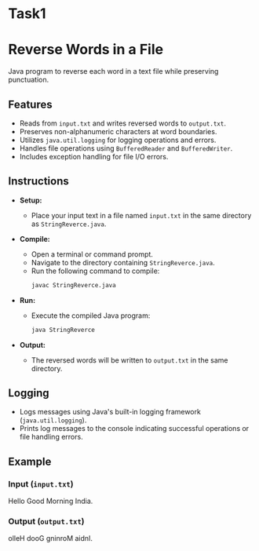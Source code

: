 # Task1
# Reverse Words in a File

Java program to reverse each word in a text file while preserving punctuation.

## Features

- Reads from `input.txt` and writes reversed words to `output.txt`.
- Preserves non-alphanumeric characters at word boundaries.
- Utilizes `java.util.logging` for logging operations and errors.
- Handles file operations using `BufferedReader` and `BufferedWriter`.
- Includes exception handling for file I/O errors.

## Instructions

- **Setup:**
  - Place your input text in a file named `input.txt` in the same directory as `StringReverce.java`.

- **Compile:**
  - Open a terminal or command prompt.
  - Navigate to the directory containing `StringReverce.java`.
  - Run the following command to compile:
    ```sh
    javac StringReverce.java
    ```

- **Run:**
  - Execute the compiled Java program:
    ```sh
    java StringReverce
    ```

- **Output:**
  - The reversed words will be written to `output.txt` in the same directory.

## Logging

- Logs messages using Java's built-in logging framework (`java.util.logging`).
- Prints log messages to the console indicating successful operations or file handling errors.

## Example

### Input (`input.txt`)
Hello Good Morning India.


### Output (`output.txt`)
olleH dooG gninroM aidnI.

